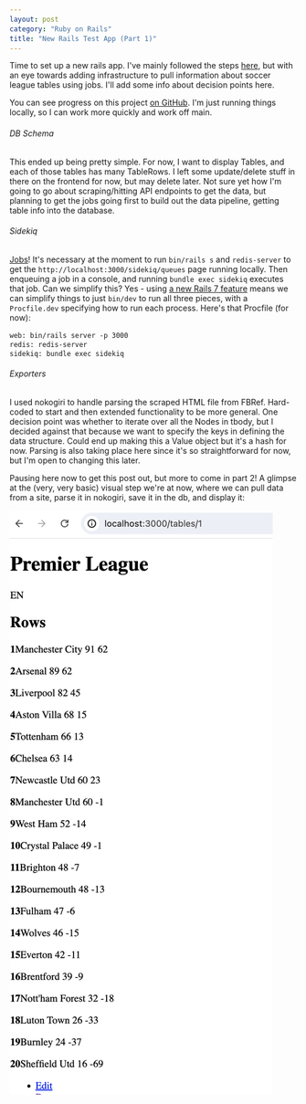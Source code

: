 ```yaml
---
layout: post
category: "Ruby on Rails"
title: "New Rails Test App (Part 1)"
---
```


Time to set up a new rails app. I've mainly followed the steps [here](https://guides.rubyonrails.org/getting_started.html), but with an eye towards adding infrastructure to pull information about soccer league tables using jobs. I'll add some info about decision points here.

You can see progress on this project [on GitHub](https://github.com/cbalthazard1/rta). I'm just running things locally, so I can work more quickly and work off main.

###### DB Schema

This ended up being pretty simple. For now, I want to display Tables, and each of those tables has many TableRows. I left some update/delete stuff in there on the frontend for now, but may delete later. Not sure yet how I'm going to go about scraping/hitting API endpoints to get the data, but planning to get the jobs going first to build out the data pipeline, getting table info into the database.

###### Sidekiq

[Jobs](https://guides.rubyonrails.org/active_job_basics.html)! It's necessary at the moment to run `bin/rails s` and `redis-server` to get the `http://localhost:3000/sidekiq/queues` page running locally. Then enqueuing a job in a console, and running `bundle exec sidekiq` executes that job. Can we simplify this? Yes - using [a new Rails 7 feature](https://railsnotes.xyz/blog/procfile-bin-dev-rails7) means we can simplify things to just `bin/dev` to run all three pieces, with a `Procfile.dev` specifying how to run each process. Here's that Procfile (for now):
```
web: bin/rails server -p 3000
redis: redis-server
sidekiq: bundle exec sidekiq
```

###### Exporters

I used nokogiri to handle parsing the scraped HTML file from FBRef. Hard-coded to start and then extended functionality to be more general. One decision point was whether to iterate over all the Nodes in tbody, but I decided against that because we want to specify the keys in defining the data structure. Could end up making this a Value object but it's a hash for now. Parsing is also taking place here since it's so straightforward for now, but I'm open to changing this later.

Pausing here now to get this post out, but more to come in part 2! A glimpse at the (very, very basic) visual step we're at now, where we can pull data from a site, parse it in nokogiri, save it in the db, and display it:

![image](/assets/images/rta_part_1.png)